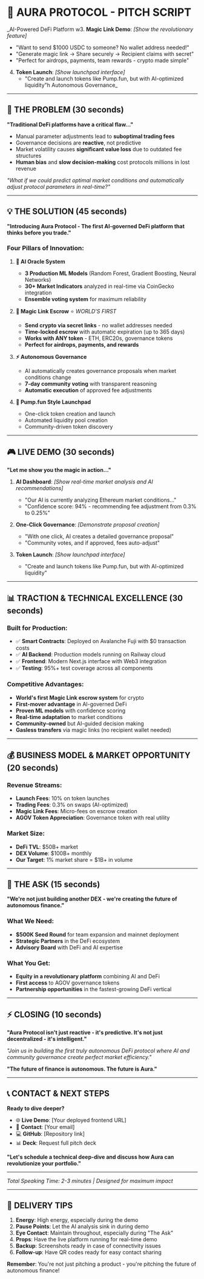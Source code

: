 # 🚀 AURA PROTOCOL - PITCH SCRIPT

\_AI-Powered DeFi Platform w3. **Magic Link Demo**: _[Show the revolutionary feature]_

- "Want to send $1000 USDC to someone? No wallet address needed!"
- "Generate magic link → Share securely → Recipient claims with secret"
- "Perfect for airdrops, payments, team rewards - crypto made simple"

4. **Token Launch**: _[Show launchpad interface]_
   - "Create and launch tokens like Pump.fun, but with AI-optimized liquidity"h Autonomous Governance\_

---

## 🎯 **THE PROBLEM** (30 seconds)

**"Traditional DeFi platforms have a critical flaw..."**

- Manual parameter adjustments lead to **suboptimal trading fees**
- Governance decisions are **reactive**, not predictive
- Market volatility causes **significant value loss** due to outdated fee structures
- **Human bias** and **slow decision-making** cost protocols millions in lost revenue

_"What if we could predict optimal market conditions and automatically adjust protocol parameters in real-time?"_

---

## 💡 **THE SOLUTION** (45 seconds)

**"Introducing Aura Protocol - The first AI-governed DeFi platform that thinks before you trade."**

### **Four Pillars of Innovation:**

1. **🧠 AI Oracle System**

   - **3 Production ML Models** (Random Forest, Gradient Boosting, Neural Networks)
   - **30+ Market Indicators** analyzed in real-time via CoinGecko integration
   - **Ensemble voting system** for maximum reliability

2. **🔗 Magic Link Escrow** ⭐ _WORLD'S FIRST_

   - **Send crypto via secret links** - no wallet addresses needed
   - **Time-locked escrow** with automatic expiration (up to 365 days)
   - **Works with ANY token** - ETH, ERC20s, governance tokens
   - **Perfect for airdrops, payments, and rewards**

3. **⚡ Autonomous Governance**

   - AI automatically creates governance proposals when market conditions change
   - **7-day community voting** with transparent reasoning
   - **Automatic execution** of approved fee adjustments

4. **🎪 Pump.fun Style Launchpad**
   - One-click token creation and launch
   - Automated liquidity pool creation
   - Community-driven token discovery

---

## 🎮 **LIVE DEMO** (30 seconds)

**"Let me show you the magic in action..."**

1. **AI Dashboard**: _[Show real-time market analysis and AI recommendations]_

   - "Our AI is currently analyzing Ethereum market conditions..."
   - "Confidence score: 94% - recommending fee adjustment from 0.3% to 0.25%"

2. **One-Click Governance**: _[Demonstrate proposal creation]_

   - "With one click, AI creates a detailed governance proposal"
   - "Community votes, and if approved, fees auto-adjust"

3. **Token Launch**: _[Show launchpad interface]_
   - "Create and launch tokens like Pump.fun, but with AI-optimized liquidity"

---

## 📊 **TRACTION & TECHNICAL EXCELLENCE** (30 seconds)

### **Built for Production:**

- ✅ **Smart Contracts**: Deployed on Avalanche Fuji with $0 transaction costs
- ✅ **AI Backend**: Production models running on Railway cloud
- ✅ **Frontend**: Modern Next.js interface with Web3 integration
- ✅ **Testing**: 95%+ test coverage across all components

### **Competitive Advantages:**

- **World's first Magic Link escrow system** for crypto
- **First-mover advantage** in AI-governed DeFi
- **Proven ML models** with confidence scoring
- **Real-time adaptation** to market conditions
- **Community-owned** but AI-guided decision making
- **Gasless transfers** via magic links (no recipient wallet needed)

---

## 💰 **BUSINESS MODEL & MARKET OPPORTUNITY** (20 seconds)

### **Revenue Streams:**

- **Launch Fees**: 10% on token launches
- **Trading Fees**: 0.3% on swaps (AI-optimized)
- **Magic Link Fees**: Micro-fees on escrow creation
- **AGOV Token Appreciation**: Governance token with real utility

### **Market Size:**

- **DeFi TVL**: $50B+ market
- **DEX Volume**: $100B+ monthly
- **Our Target**: 1% market share = $1B+ in volume

---

## 🚀 **THE ASK** (15 seconds)

**"We're not just building another DEX - we're creating the future of autonomous finance."**

### **What We Need:**

- **$500K Seed Round** for team expansion and mainnet deployment
- **Strategic Partners** in the DeFi ecosystem
- **Advisory Board** with DeFi and AI expertise

### **What You Get:**

- **Equity in a revolutionary platform** combining AI and DeFi
- **First access** to AGOV governance tokens
- **Partnership opportunities** in the fastest-growing DeFi vertical

---

## ⚡ **CLOSING** (10 seconds)

**"Aura Protocol isn't just reactive - it's predictive. It's not just decentralized - it's intelligent."**

_"Join us in building the first truly autonomous DeFi protocol where AI and community governance create perfect market efficiency."_

**"The future of finance is autonomous. The future is Aura."**

---

## 📞 **CONTACT & NEXT STEPS**

**Ready to dive deeper?**

- 🌐 **Live Demo**: [Your deployed frontend URL]
- 📧 **Contact**: [Your email]
- 💻 **GitHub**: [Repository link]
- 📊 **Deck**: Request full pitch deck

**"Let's schedule a technical deep-dive and discuss how Aura can revolutionize your portfolio."**

---

_Total Speaking Time: 2-3 minutes | Designed for maximum impact_

---

## 🎯 **DELIVERY TIPS**

1. **Energy**: High energy, especially during the demo
2. **Pause Points**: Let the AI analysis sink in during demo
3. **Eye Contact**: Maintain throughout, especially during "The Ask"
4. **Props**: Have the live platform running for real-time demo
5. **Backup**: Screenshots ready in case of connectivity issues
6. **Follow-up**: Have QR codes ready for easy contact sharing

**Remember**: You're not just pitching a product - you're pitching the future of autonomous finance!
